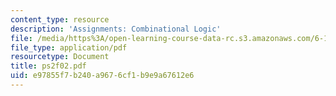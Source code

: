 ```yaml
---
content_type: resource
description: 'Assignments: Combinational Logic'
file: /media/https%3A/open-learning-course-data-rc.s3.amazonaws.com/6-111-introductory-digital-systems-laboratory-fall-2002/e97855f7b240a9676cf1b9e9a67612e6_ps2f02.pdf
file_type: application/pdf
resourcetype: Document
title: ps2f02.pdf
uid: e97855f7-b240-a967-6cf1-b9e9a67612e6
---
```

